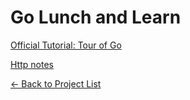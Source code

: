 # Go Lunch and Learn

[Official Tutorial: Tour of Go](https://tour.golang.org)

[Http notes](./http.md)

[&#x2190; Back to Project List](../README.md)